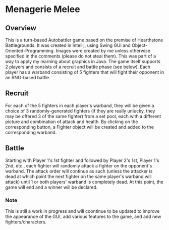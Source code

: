 # Menagerie Melee

## Overview

This is a turn-based Autobattler game based on the premise of Hearthstone Battlegrounds. It was created in Intellij, using Swing GUI and Object-Oriented-Programming. Images were created by me unless otherwise specified in the comments (please do not steal them). This was part of a way to apply my learning about graphics in Java. The game itself supports 2 players and consists of a recruit and battle phase (see below). Each player has a warband consisting of 5 fighters that will fight their opponent in an RNG-based battle.

## Recruit

For each of the 5 fighters in each player's warband, they will be given a choice of 3 randomly-generated fighters (if they are really unlucky, they may be offered 3 of the same fighter) from a set pool, each with a different picture and combination of attack and health. By clicking on the corresponding button, a Fighter object will be created and added to the corresponding warband. 

## Battle

Starting with Player 1's 1st fighter and followed by Player 2's 1st, Player 1's 2nd, etc., each fighter will randomly attack a fighter on the opponent's warband. The attack order will continue as such (unless the attacker is dead at which point the next fighter on the same player's warband will attack) until 1 or both players' warband is completely dead. At this point, the game will end and a winner will be declared.

### Note

This is still a work in progress and will coontinue to be updated to improve the appearance of the GUI, add various features to the game, and add new fighters/characters. 
